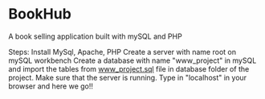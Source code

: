 # BookHub
A book selling application built with mySQL and PHP

Steps:
Install MySql, Apache, PHP
Create a server with name root on mySQL workbench
Create a database with name "www_project" in mySQL and import the tables from www_project.sql file in database folder of the project.
Make sure that the server is running. Type in "localhost" in your browser and here we go!!
